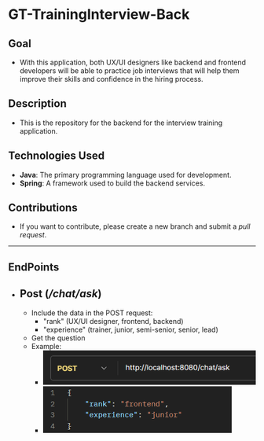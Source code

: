 # GT-TrainingInterview-Back

## Goal

- With this application, both UX/UI designers like backend and frontend developers will be able to practice job interviews that will help them improve their skills and confidence in the hiring process.

## Description
- This is the repository for the backend for the interview training application.

## Technologies Used
- **Java**: The primary programming language used for development.
- **Spring**: A framework used to build the backend services.

## Contributions
- If you want to contribute, please create a new branch and submit a *pull request*.
---
## EndPoints
- **Post** (*/chat/ask*)
    - 
    - Include the data in the POST request:
      - "rank" (UX/UI designer, frontend, backend)
      - "experience" (trainer, junior, semi-senior, senior, lead)
    - Get the question
    - Example:
        - ![alt text](ReadMe_Images/image-2.png)
        - ![alt text](ReadMe_Images/image-5.png)